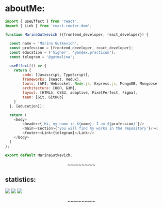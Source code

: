 # aboutMe:
```js
import { useEffect } from 'react';
import { Link } from 'react-router-dom';

function MarinaGutkevich ({frontend_developer, react_developer}) {
  
  const name = 'Marina Gutkevich';
  const profession = [frontend_developer, react_developer]; 
  const education = ('higher', 'yandex.practicum');
  const telegram = '@gutmalina';

  useEffect(() => {
    return {
        code: [Javascript, TypeScript],
        frameworks: [React, Redux],
        tools: [API, Websocket, Node.js, Express.js, MongoDB, Mongoose, Webpack, Eslint],
        architecture: [ООП, БЭМ], 
        layout: [HTML5, CSS3, adaptive, PixelPerfect, Figma],
        team: [Git, GitHub]
    }
  }, [education]);

  return (
    <body>
        <header>{`Hi, my name is ${name}. I am ${profession}`}/>
        <main><section>{'you will find my works in the repository'}/></main>
        <footer><Link>{telegram}</Link>/>
    </body>
  )
};

export default MarinaGutkevich;
```

<!-- <h2 align="center">Привет, будем знакомиться - я Марина
<img src="https://github.com/blackcater/blackcater/raw/main/images/Hi.gif" height="26"/></h2>
<h3 margin="0" align="center">И я Junior Frontend developer</h3>
<p padding="0" align="center">~~~~~~~~~~</p>
 
 - :mortar_board: Закончила обучение на курсе Яндекс.Практика по направлению Frontend developer
 - :mag_right:  Во время учебы мы изучали CSS, HTML, JavaScript и базовые основы Backend разработки
 - :memo: Знакомились с Figma, GIT, GitHub, Webpack, React, MongoDB, express.js, Node.js
 - :eyes: Создавали проекты, применяя БЭМ, ООП, адаптив, API. Все проекты проходили ревью
 - :muscle:  Сейчас активно занимаюсь поиском работы, перечитываю, повторяю полученные знания, самостоятельно верстаю, решаю [задачки](https://www.codewars.com/users/gutmalina) [![codewars](https://www.codewars.com/users/gutmalina/badges/micro)](https://www.codewars.com/users/gutmalina/badges/micro)
 - :sparkles: Уверена, со временем научусь писать лаконичный и чистый код
 - :point_right: Мое резюме [на Linkedin](www.linkedin.com/in/gutmalina), [на hh.ru](https://hh.ru/applicant/resumes/view?resume=048cbf53ff0aeb96920039ed1f463436654b46), или [в формате PDF](./image/%D0%93%D1%83%D1%82%D0%BA%D0%B5%D0%B2%D0%B8%D1%87%20%D0%9C%D0%B0%D1%80%D0%B8%D0%BD%D0%B0%20%D0%98%D0%B2%D0%B0%D0%BD%D0%BE%D0%B2%D0%BD%D0%B0%20(9).pdf)
 - :dancer: В свободное время живу, люблю и дарю [йогу](https://instagram.com/gutmalina), гуляю со своей собакой и занимаюсь [рукотворчеством](https://instagram.com/gutmalina.art)
 
<p padding="0" align="center">~~~~~~~~~~</p>
 

### :hammer: Языки и инструменты: 
<p padding="0"><img src="./image/file_type_css_icon_130661.svg" height="50"/> 
<img src="./image/file_type_html_icon_130541.svg" height="50"/> 
<img src="./image/file_type_js_official_icon_130509.svg" height="50"/> 
<img src="./image/react_original_logo_icon_146374.svg" height="50"/> 
<img src="./image/file_type_vscode_icon_130084.svg" height="50"/> 
<img src="./image/webpack_original_logo_icon_146300.svg" height="48"/> 
<img src="./image/figma_logo_icon_170157.svg" height="46"/>
<img src="./image/mongodb_plain_wordmark_logo_icon_146423.svg" height="52"/>
<img src="./image/Node-JS-01.svg" height="56"/>
<img src="./image/folder_express_icon_161294.svg" height="50"/></p> -->


<p padding="0" align="center">~~~~~~~~~~</p>

## statistics: 
![](https://github-profile-summary-cards.vercel.app/api/cards/repos-per-language?username=gutmalina&theme=github_dark) 
![](https://github-profile-summary-cards.vercel.app/api/cards/stats?username=gutmalina&theme=github_dark)
![](https://github-profile-summary-cards.vercel.app/api/cards/profile-details?username=gutmalina&theme=github_dark)

<p padding="0" align="center">~~~~~~~~~~</p>
